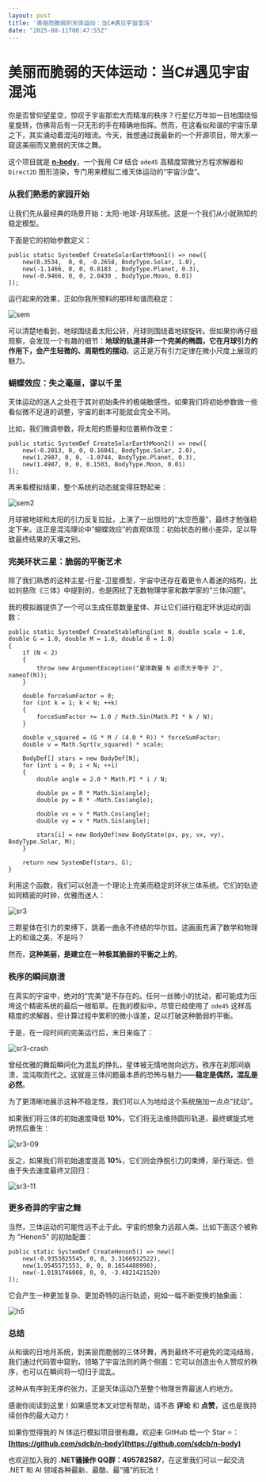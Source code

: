 ```yaml
---
layout: post
title: '美丽而脆弱的天体运动：当C#遇见宇宙混沌'
date: "2025-08-11T00:47:55Z"
---
```

美丽而脆弱的天体运动：当C#遇见宇宙混沌
====================

你是否曾仰望星空，惊叹于宇宙那宏大而精准的秩序？行星亿万年如一日地围绕恒星旋转，仿佛背后有一只无形的手在精确地指挥。然而，在这看似和谐的宇宙乐章之下，其实涌动着混沌的暗流。今天，我想通过我最新的一个开源项目，带大家一窥这美丽而又脆弱的天体之舞。

这个项目就是 **[n-body](https://github.com/sdcb/n-body)**，一个我用 C# 结合 `ode45` 高精度常微分方程求解器和 `Direct2D` 图形渲染，专门用来模拟二维天体运动的“宇宙沙盘”。

### 从我们熟悉的家园开始

让我们先从最经典的场景开始：太阳-地球-月球系统。这是一个我们从小就熟知的稳定模型。

下面是它的初始参数定义：

    public static SystemDef CreateSolarEarthMoon1() => new([
        new(0.3534,  0, 0, -0.2658, BodyType.Solar, 1.0),
        new(-1.1466, 0, 0, 0.8183 , BodyType.Planet, 0.3),
        new(-0.9466, 0, 0, 2.0430 , BodyType.Moon, 0.01)
    ]);
    

运行起来的效果，正如你我所预料的那样和谐而稳定：

![sem](https://img2024.cnblogs.com/blog/233608/202508/233608-20250810234559927-1990115387.gif)

可以清楚地看到，地球围绕着太阳公转，月球则围绕着地球旋转。但如果你再仔细观察，会发现一个有趣的细节：**地球的轨道并非一个完美的椭圆，它在月球引力的作用下，会产生轻微的、周期性的摆动**。这正是万有引力定律在微小尺度上展现的魅力。

### 蝴蝶效应：失之毫厘，谬以千里

天体运动的迷人之处在于其对初始条件的极端敏感性。如果我们将初始参数做一些看似微不足道的调整，宇宙的剧本可能就会完全不同。

比如，我们微调参数，将太阳的质量和位置稍作改变：

    public static SystemDef CreateSolarEarthMoon2() => new([
        new(-0.2013, 0, 0, 0.16041, BodyType.Solar, 2.0),
        new(1.2987, 0, 0, -1.0744, BodyType.Planet, 0.3),
        new(1.4987, 0, 0, 0.1503, BodyType.Moon, 0.01)
    ]);
    

再来看模拟结果，整个系统的动态就变得狂野起来：

![sem2](https://img2024.cnblogs.com/blog/233608/202508/233608-20250810234609606-1993255834.gif)

月球被地球和太阳的引力反复拉扯，上演了一出惊险的“太空芭蕾”，最终才勉强稳定下来。这正是混沌理论中“蝴蝶效应”的直观体现：初始状态的微小差异，足以导致最终结果的天壤之别。

### 完美环状三星：脆弱的平衡艺术

除了我们熟悉的这种主星-行星-卫星模型，宇宙中还存在着更令人着迷的结构，比如刘慈欣《三体》中提到的，也是困扰了无数物理学家和数学家的“三体问题”。

我的模拟器提供了一个可以生成任意数量星体、并让它们进行稳定环状运动的函数：

    public static SystemDef CreateStableRing(int N, double scale = 1.0, double G = 1.0, double M = 1.0, double R = 1.0)
    {
        if (N < 2)
        {
            throw new ArgumentException("星体数量 N 必须大于等于 2", nameof(N));
        }
    
        double forceSumFactor = 0;
        for (int k = 1; k < N; ++k)
        {
            forceSumFactor += 1.0 / Math.Sin(Math.PI * k / N);
        }
    
        double v_squared = (G * M / (4.0 * R)) * forceSumFactor;
        double v = Math.Sqrt(v_squared) * scale;
    
        BodyDef[] stars = new BodyDef[N];
        for (int i = 0; i < N; ++i)
        {
            double angle = 2.0 * Math.PI * i / N;
    
            double px = R * Math.Sin(angle);
            double py = R * -Math.Cos(angle);
    
            double vx = v * Math.Cos(angle);
            double vy = v * Math.Sin(angle);
    
            stars[i] = new BodyDef(new BodyState(px, py, vx, vy), BodyType.Solar, M);
        }
    
        return new SystemDef(stars, G);
    }
    

利用这个函数，我们可以创造一个理论上完美而稳定的环状三体系统。它们的轨迹如同精密的时钟，优雅而迷人：

![sr3](https://img2024.cnblogs.com/blog/233608/202508/233608-20250810234622405-2035838912.gif)

三颗星体在引力的束缚下，跳着一曲永不终结的华尔兹。这画面充满了数学和物理上的和谐之美，不是吗？

然而，**这种美丽，是建立在一种极其脆弱的平衡之上的**。

### 秩序的瞬间崩溃

在真实的宇宙中，绝对的“完美”是不存在的。任何一丝微小的扰动，都可能成为压垮这个精密系统的最后一根稻草。在我的模拟中，尽管已经使用了 `ode45` 这样高精度的求解器，但计算过程中累积的微小误差，足以打破这种脆弱的平衡。

于是，在一段时间的完美运行后，末日来临了：

![sr3-crash](https://img2024.cnblogs.com/blog/233608/202508/233608-20250810234632770-1073569867.gif)

曾经优雅的舞蹈瞬间化为混乱的挣扎，星体被无情地抛向远方。秩序在刹那间崩溃，混沌取而代之。这就是三体问题最本质的恐怖与魅力——**稳定是偶然，混乱是必然**。

为了更清晰地展示这种不稳定性，我们可以人为地给这个系统施加一点点“扰动”。

如果我们将三体的初始速度降低 **10%**，它们将无法维持圆形轨道，最终螺旋式地坍然后重生：

![sr3-09](https://img2024.cnblogs.com/blog/233608/202508/233608-20250810234649925-1259460047.gif)

反之，如果我们将初始速度提高 **10%**，它们则会挣脱引力的束缚，渐行渐远，但由于失去速度最终又回归：

![sr3-11](https://img2024.cnblogs.com/blog/233608/202508/233608-20250810234701166-1312065197.gif)

### 更多奇异的宇宙之舞

当然，三体运动的可能性远不止于此。宇宙的想象力远超人类。比如下面这个被称为 "Henon5" 的初始配置：

    public static SystemDef CreateHenon5() => new([
        new(-0.9353825545, 0, 0, 3.3166932522),
        new(1.9545571553, 0, 0, 0.1654488998),
        new(-1.0191746008, 0, 0, -3.4821421520)
    ]);
    

它会产生一种更加复杂、更加奇特的运行轨迹，宛如一幅不断变换的抽象画：

![h5](https://img2024.cnblogs.com/blog/233608/202508/233608-20250810234718716-1342400417.gif)

### 总结

从和谐的日地月系统，到美丽而脆弱的三体环舞，再到最终不可避免的混沌结局，我们通过代码管中窥豹，领略了宇宙法则的两个侧面：它可以创造出令人赞叹的秩序，也可以在瞬间将一切归于混乱。

这种从有序到无序的张力，正是天体运动乃至整个物理世界最迷人的地方。

感谢你阅读到这里！如果感觉本文对您有帮助，请不吝 **评论** 和 **点赞**，这也是我持续创作的最大动力！

如果你觉得我的 N 体运行模拟项目很有趣，欢迎来 GitHub 给一个 Star ⭐：  
**[https://github.com/sdcb/n-body](https://github.com/sdcb/n-body)**

也欢迎加入我的 **.NET骚操作 QQ群：495782587**，在这里我们可以一起交流 .NET 和 AI 领域各种最新、最酷、最“骚”的玩法！